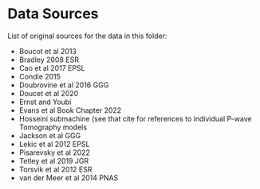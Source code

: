 # Data Sources

List of original sources for the data in this folder:

- Boucot et al 2013
- Bradley 2008 ESR
- Cao et al 2017 EPSL
- Condie 2015
- Doubrovine et al 2016 GGG
- Doucet et al 2020
- Ernst and Youbi 
- Evans et al Book Chapter 2022
- Hosseini submachine (see that cite for references to individual P-wave Tomography models
- Jackson et al GGG 
- Lekic et al 2012 EPSL
- Pisarevsky et al 2022
- Tetley et al 2019 JGR
- Torsvik et al 2012 ESR
- van der Meer et al 2014 PNAS
